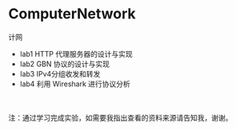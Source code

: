 # ComputerNetwork
计网
* lab1 HTTP 代理服务器的设计与实现 
* lab2 GBN 协议的设计与实现 
* lab3 IPv4分组收发和转发
* lab4 利用 Wireshark 进行协议分析
<br>
<br>注：通过学习完成实验，如需要我指出查看的资料来源请告知我，谢谢。<br>
